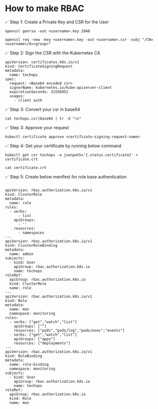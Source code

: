 # How to make RBAC

✅ Step 1: Create a Private Key and CSR for the User


```t
openssl genrsa -out <username>.key 2048

openssl req -new -key <username>.key -out <username>.csr -subj "/CN=<username>/O=<group>"
```

✅ Step 2: Sign the CSR with the Kubernetes CA

```
apiVersion: certificates.k8s.io/v1
kind: CertificateSigningRequest
metadata:
  name: techops
spec:
  request: <Base64 encoded csr>
  signerName: kubernetes.io/kube-apiserver-client
  expirationSeconds: 31556952
  usages:
    - client auth
```

✅ Step 3: Convert your csr in base64 
```
cat techops.csr|base64 | tr -d "\n"
```

✅ Step 3: Approve your request 
```
kubectl certificate approve <certificate-signing-request-name>
```

✅ Step 4: Get your certificate by running below command
```
kubectl get csr techops -o jsonpath='{.status.certificate}' > certificate.crt

cat certificate.crt
```

✅ Step 5: Create below menifest for role base authentication

```

apiVersion: rbac.authorization.k8s.io/v1
kind: ClusterRole
metadata:
  name: role
rules:
  - verbs:
      - list
    apiGroups:
      - ''
    resources:
      - namespaces
---
apiVersion: rbac.authorization.k8s.io/v1
kind: ClusterRoleBinding
metadata:
  name: admin
subjects:
  - kind: User
    apiGroup: rbac.authorization.k8s.io
    name: techops
roleRef:
  apiGroup: rbac.authorization.k8s.io
  kind: ClusterRole
  name: role
---
apiVersion: rbac.authorization.k8s.io/v1
kind: Role
metadata:
  name: mon
  namespace: monitoring
rules:
  - verbs: ["get","watch","list"]
    apiGroups: [""]
    resources: ["pods","pods/log","pods/exec","events"]
  - verbs: ["get","watch","list"]
    apiGroups: ["apps"]
    resources: ["deployments"]
---
apiVersion: rbac.authorization.k8s.io/v1
kind: RoleBinding
metadata:
  name: role-binding
  namespace: monitoring
subjects:
  - kind: User
    apiGroup: rbac.authorization.k8s.io
    name: techops
roleRef:
  apiGroup: rbac.authorization.k8s.io
  kind: Role
  name: mon

```



